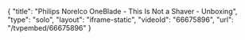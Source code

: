 {
    "title": "Philips Norelco OneBlade - This Is Not a Shaver - Unboxing",
    "type": "solo",
    "layout": "iframe-static",
    "videoId": "66675896",
    "url": "\/tvpembed\/66675896"
}